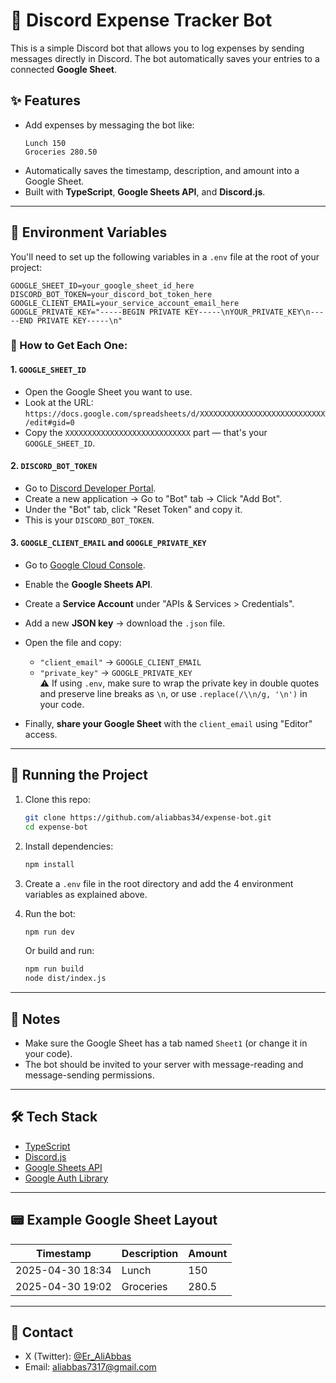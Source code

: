 # 💸 Discord Expense Tracker Bot

This is a simple Discord bot that allows you to log expenses by sending messages directly in Discord. The bot automatically saves your entries to a connected **Google Sheet**.

## ✨ Features

- Add expenses by messaging the bot like:  
  ```
  Lunch 150
  Groceries 280.50
  ```
- Automatically saves the timestamp, description, and amount into a Google Sheet.
- Built with **TypeScript**, **Google Sheets API**, and **Discord.js**.

---

## 🔐 Environment Variables

You'll need to set up the following variables in a `.env` file at the root of your project:

```env
GOOGLE_SHEET_ID=your_google_sheet_id_here
DISCORD_BOT_TOKEN=your_discord_bot_token_here
GOOGLE_CLIENT_EMAIL=your_service_account_email_here
GOOGLE_PRIVATE_KEY="-----BEGIN PRIVATE KEY-----\nYOUR_PRIVATE_KEY\n-----END PRIVATE KEY-----\n"
```

### 📄 How to Get Each One:

#### 1. `GOOGLE_SHEET_ID`
- Open the Google Sheet you want to use.
- Look at the URL:  
  `https://docs.google.com/spreadsheets/d/XXXXXXXXXXXXXXXXXXXXXXXXXXXX/edit#gid=0`
- Copy the `XXXXXXXXXXXXXXXXXXXXXXXXXXXX` part — that's your `GOOGLE_SHEET_ID`.

#### 2. `DISCORD_BOT_TOKEN`
- Go to [Discord Developer Portal](https://discord.com/developers/applications).
- Create a new application → Go to "Bot" tab → Click "Add Bot".
- Under the "Bot" tab, click "Reset Token" and copy it.
- This is your `DISCORD_BOT_TOKEN`.

#### 3. `GOOGLE_CLIENT_EMAIL` and `GOOGLE_PRIVATE_KEY`
- Go to [Google Cloud Console](https://console.cloud.google.com).
- Enable the **Google Sheets API**.
- Create a **Service Account** under "APIs & Services > Credentials".
- Add a new **JSON key** → download the `.json` file.
- Open the file and copy:
  - `"client_email"` → `GOOGLE_CLIENT_EMAIL`
  - `"private_key"` → `GOOGLE_PRIVATE_KEY`  
    ⚠️ If using `.env`, make sure to wrap the private key in double quotes and preserve line breaks as `\n`, or use `.replace(/\\n/g, '\n')` in your code.

- Finally, **share your Google Sheet** with the `client_email` using "Editor" access.

---

## 🚀 Running the Project

1. Clone this repo:
   ```bash
   git clone https://github.com/aliabbas34/expense-bot.git
   cd expense-bot
   ```

2. Install dependencies:
   ```bash
   npm install
   ```

3. Create a `.env` file in the root directory and add the 4 environment variables as explained above.

4. Run the bot:
   ```bash
   npm run dev
   ```

   Or build and run:
   ```bash
   npm run build
   node dist/index.js
   ```

---

## 📌 Notes

- Make sure the Google Sheet has a tab named `Sheet1` (or change it in your code).
- The bot should be invited to your server with message-reading and message-sending permissions.

---

## 🛠️ Tech Stack

- [TypeScript](https://www.typescriptlang.org/)
- [Discord.js](https://discord.js.org/)
- [Google Sheets API](https://developers.google.com/sheets/api)
- [Google Auth Library](https://github.com/googleapis/google-auth-library-nodejs)

---

## 📟 Example Google Sheet Layout

| Timestamp          | Description | Amount |
|--------------------|-------------|--------|
| 2025-04-30 18:34   | Lunch       | 150    |
| 2025-04-30 19:02   | Groceries   | 280.5  |

---

## 📩 Contact

- X (Twitter): [@Er_AliAbbas](https://x.com/Er_AliAbbas)
- Email: aliabbas7317@gmail.com

